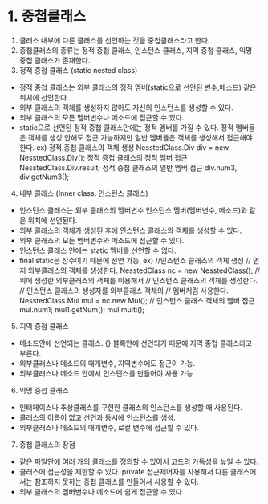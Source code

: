 # 1. 중첩클래스

1. 클래스 내부에 다른 클래스를 선언하는 것을 중첩클래스라고 한다.
2. 중첩클래스의 종류는 정적 중첩 클래스, 인스턴스 클래스, 지역 중첩 클래스, 익명 중첩 클래스가 존재한다.
3. 정적 중첩 클래스 (static nested class)
- 정적 중첩 클래스는 외부 클래스의 정적 멤버(static으로 선언된 변수,메소드) 같은 위치에 선언한다.
- 외부 클래스의 객체를 생성하지 않아도 자신의 인스턴스를 생성할 수 있다.
- 외부 클래스의 모든 멤버변수나 메소드에 접근할 수 있다.
- static으로 선언된 정적 중첩 클래스안에는 정적 멤버를 가질 수 있다. 정적 멤버들은 객체를 생성 안해도 접근 가능하지만 일반 멤버들은 객체를 생성해서 접근해야 한다.
ex) 정적 중첩 클래스의 객체 생성
     NesstedClass.Div div = new NesstedClass.Div();
     정적 증첩 클래스의 정적 멤버 접근
     NesstedClass.Div.result;
     정적 중첩 클래스의 일반 멤버 접근
     div.num3, div.getNum3();
4. 내부 클래스 (Inner class, 인스턴스 클래스)
- 인스턴스 클래스는 외부 클래스의 멤버변수 인스턴스 멤버(멤버변수, 메소드)와 같은 위치에 선언된다.
- 외부 클래스의 객체가 생성된 후에 인스턴스 클래스의 객체를 생성할 수 있다.
- 외부 클래스의 모든 멤버변수와 메소드에 접근할 수 있다.
- 인스턴스 클래스 안에는 static 멤버를 선언할 수 없다.
- final static은 상수이기 때문에 선언 가능.
ex) //인스턴스 클래스의 객체 생성
    // 먼저 외부클래스의 객체를 생성한다.
    NesstedClass nc = new NesstedClass();
    // 위에 생성한 외부클래스의 객체를 이용해서
    // 인스턴스 클래스의 객체를 생성한다.
    // 인스턴스 클래스의 생성자를 외부클래스 객체의
    // 멤버처럼 사용한다.
    NesstedClass.Mul mul = nc.new Mul();
    // 인스턴스 클래스 객체의 멤버 접근
    mul.num1; mul1.getNum(); mul.multi();
5. 지역 중첩 클래스
- 메소드안에 선언되는 클래스. {} 블록안에 선언되기 때문에 지역 중첩 클래스라고 부른다.
- 외부클래스나 메소드의 매개변수, 지역변수에도 접근이 가능.
- 외부클래스나 메소드 안에서 인스턴스를 만들어야 사용 가능
6. 익명 중첩 클래스
- 인터페이스나 추상클래스를 구현한 클래스의 인스턴스를 생성할 때 사용된다.
- 클래스의 이름이 없고 선언과 동시에 인스턴스를 생성.
- 외부클래스나 메소드의 매개변수, 로컬 변수에 접근할 수 있다. 
7. 중첩 클래스의 장점
- 같은 파일안에 여러 개의 클래스를 정의할 수 있어서 코드의 가독성을 높일 수 있다.
- 클래스에 접근성을 제한할 수 있다. private 접근제어자를 사용해서 다른 클래스에서는 참조하지 못하는 중첩 클래스를 만들어서 사용할 수 있다.
- 외부 클래스의 멤버변수나 메소드에 쉽게 접근할 수 있다.